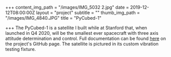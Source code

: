 +++
content_img_path = "/images/IMG_5032 2.jpg"
date = 2019-12-12T08:00:00Z
layout = "project"
subtitle = ""
thumb_img_path = "/images/IMG_4840.JPG"
title = "PyCubed-1"

+++
The PyCubed-1 is a satellite I built while at Stanford that, when launched in Q4 2020, will be the smallest ever spacecraft with three axis attitude determination and control. Full documentation can be found [here](https://github.com/spacecraft-design-lab-2019) on the project's GitHub page. The satellite is pictured in its custom vibration testing fixture.